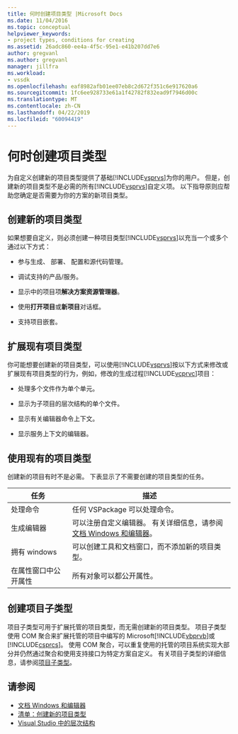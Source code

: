 ```yaml
---
title: 何时创建项目类型 |Microsoft Docs
ms.date: 11/04/2016
ms.topic: conceptual
helpviewer_keywords:
- project types, conditions for creating
ms.assetid: 26adc860-ee4a-4f5c-95e1-e41b207dd7e6
author: gregvanl
ms.author: gregvanl
manager: jillfra
ms.workload:
- vssdk
ms.openlocfilehash: eaf8982afb01ee07eb8c2d672f351c6e917620a6
ms.sourcegitcommit: 1fc6ee928733e61a1f42782f832ead9f7946d00c
ms.translationtype: MT
ms.contentlocale: zh-CN
ms.lasthandoff: 04/22/2019
ms.locfileid: "60094419"
---
```

# <a name="when-to-create-project-types"></a>何时创建项目类型
为自定义创建新的项目类型提供了基础[!INCLUDE[vsprvs](../../code-quality/includes/vsprvs_md.md)]为你的用户。 但是，创建新的项目类型不是必需的所有[!INCLUDE[vsprvs](../../code-quality/includes/vsprvs_md.md)]自定义项。 以下指导原则应帮助您确定是否需要为你的方案的新项目类型。

## <a name="create-a-new-project-type"></a>创建新的项目类型
 如果想要自定义，则必须创建一种项目类型[!INCLUDE[vsprvs](../../code-quality/includes/vsprvs_md.md)]以充当一个或多个通过以下方式：

- 参与生成、 部署、 配置和源代码管理。

- 调试支持的产品/服务。

- 显示中的项目项**解决方案资源管理器**。

- 使用**打开项目**或**新项目**对话框。

- 支持项目嵌套。

## <a name="extend-an-existing-project-type"></a>扩展现有项目类型
 你可能想要创建新的项目类型，可以使用[!INCLUDE[vsprvs](../../code-quality/includes/vsprvs_md.md)]按以下方式来修改或扩展现有项目类型的行为，例如，修改的生成过程[!INCLUDE[vcprvc](../../code-quality/includes/vcprvc_md.md)]项目：

- 处理多个文件作为单个单元。

- 显示为子项目的层次结构的单个文件。

- 显示有关编辑器命令上下文。

- 显示服务上下文的编辑器。

## <a name="use-an-existing-project-type"></a>使用现有的项目类型
 创建新的项目有时不是必需。 下表显示了不需要创建的项目类型的任务。

|任务|描述|
|----------|-----------------|
|处理命令|任何 VSPackage 可以处理命令。|
|生成编辑器|可以注册自定义编辑器。 有关详细信息，请参阅[文档 Windows 和编辑器](https://msdn.microsoft.com/library/603625e1-62b6-413a-bc44-089346e166bc)。|
|拥有 windows|可以创建工具和文档窗口，而不添加新的项目类型。|
|在属性窗口中公开属性|所有对象可以都公开属性。|

## <a name="create-a-project-subtype"></a>创建项目子类型
 项目子类型可用于扩展托管的项目类型，而无需创建新的项目类型。 项目子类型使用 COM 聚合来扩展托管的项目中编写的 Microsoft[!INCLUDE[vbprvb](../../code-quality/includes/vbprvb_md.md)]或[!INCLUDE[csprcs](../../data-tools/includes/csprcs_md.md)]。 使用 COM 聚合，可以重复使用的托管的项目系统实现大部分并仍然通过聚合和使用支持接口为特定方案自定义。 有关项目子类型的详细信息，请参阅[项目子类型](../../extensibility/internals/project-subtypes.md)。

## <a name="see-also"></a>请参阅
- [文档 Windows 和编辑器](https://msdn.microsoft.com/library/603625e1-62b6-413a-bc44-089346e166bc)
- [清单：创建新的项目类型](../../extensibility/internals/checklist-creating-new-project-types.md)
- [Visual Studio 中的层次结构](../../extensibility/internals/hierarchies-in-visual-studio.md)